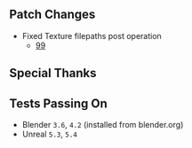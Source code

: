 ## Patch Changes
* Fixed Texture filepaths post operation
  * [99](https://github.com/poly-hammer/BlenderTools/pull/99)


## Special Thanks


## Tests Passing On
* Blender `3.6`, `4.2` (installed from blender.org)
* Unreal `5.3`, `5.4`
